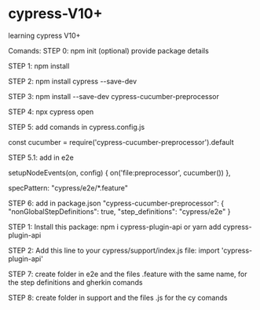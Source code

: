 # cypress-V10+

learning cypress V10+

Comands:
STEP 0: npm init (optional)
provide package details

STEP 1: npm install

STEP 2: npm install cypress --save-dev

STEP 3: npm install --save-dev cypress-cucumber-preprocessor

STEP 4: npx cypress open

STEP 5: add comands in cypress.config.js

const cucumber = require('cypress-cucumber-preprocessor').default

STEP 5.1: add in e2e

setupNodeEvents(on, config) {
on('file:preprocessor', cucumber())
},

<!-- prettier-ignore -->
specPattern: "cypress/e2e/*.feature"

STEP 6: add in package.json
"cypress-cucumber-preprocessor": {
"nonGlobalStepDefinitions": true,
"step_definitions": "cypress/e2e"
}

<!-- api tests -->

STEP 1: Install this package:
npm i cypress-plugin-api
or
yarn add cypress-plugin-api

STEP 2: Add this line to your cypress/support/index.js file:
import 'cypress-plugin-api'

<!-- end api test -->

STEP 7: create folder in e2e and the files .feature with the same name, for the step definitions and gherkin comands

STEP 8: create folder in support and the files .js for the cy comands
